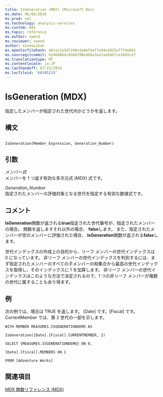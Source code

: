 ```yaml
---
title: IsGeneration (MDX) |Microsoft Docs
ms.date: 06/04/2018
ms.prod: sql
ms.technology: analysis-services
ms.custom: mdx
ms.topic: reference
ms.author: owend
ms.reviewer: owend
author: minewiskan
ms.openlocfilehash: 401a11a10f190cda8efeaffa04e1025ef7f4e681
ms.sourcegitcommit: b2464064c0566590e486a3aafae6d67ce2645cef
ms.translationtype: MT
ms.contentlocale: ja-JP
ms.lasthandoff: 07/15/2019
ms.locfileid: "68105233"
---
```

# <a name="isgeneration-mdx"></a>IsGeneration (MDX)


  指定したメンバーが指定された世代内かどうかを返します。  
  
## <a name="syntax"></a>構文  
  
```  
  
IsGeneration(Member_Expression, Generation_Number)   
```  
  
## <a name="arguments"></a>引数  
 *メンバー式*  
 メンバーを 1 つ返す有効な多次元式 (MDX) 式です。  
  
 *Generation_Number*  
 指定されたメンバーの評価対象となる世代を指定する有効な数値式です。  
  
## <a name="remarks"></a>コメント  
 **IsGeneration**関数が返される**true**指定された世代番号が、指定されたメンバーの場合。 関数を返しますそれ以外の場合、 **false**します。 また、指定されたメンバーが空のメンバーに評価された場合、 **IsGeneration**関数が返される**false**します。  
  
 世代インデックスの作成上の目的から、リーフ メンバーの世代インデックスは 0 になっています。 非リーフ メンバーの世代インデックスを判別するには、まず指定されたメンバーのすべての子メンバーの和集合から最高の世代インデックスを取得し、そのインデックスに 1 を加算します。 非リーフ メンバーの世代インデックスはこのような方法で決定されるので、1 つの非リーフ メンバーが複数の世代に属することもあり得ます。  
  
## <a name="example"></a>例  
 次の例では、場合は TRUE を返します。 [Date] です。[Fiscal] です。CurrentMember では、第 2 世代の一部を示します。  
  
 `WITH MEMBER MEASURES.ISGENERATIONDEMO AS`  
  
 `IsGeneration([Date].[Fiscal].CURRENTMEMBER, 2)`  
  
 `SELECT {MEASURES.ISGENERATIONDEMO} ON 0,`  
  
 `[Date].[Fiscal].MEMBERS ON 1`  
  
 `FROM [Adventure Works]`  
  
## <a name="see-also"></a>関連項目  
 [MDX 関数リファレンス &#40;MDX&#41;](../mdx/mdx-function-reference-mdx.md)  
  
  

